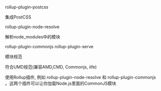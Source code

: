 rollup-plugin-postcss

集成PostCSS

rollup-plugin-node-resolve

解析node_modules中的模块

rollup-plugin-commonjs
rollup-plugin-serve


模块规范

符合UMD规范(兼容AMD,CMD, Commonjs, iife)

使用Rollup插件, 例如 rollup-plugin-node-resolve 和 rollup-plugin-commonjs 。这两个插件可以让你加载Node.js里面的CommonJS模块